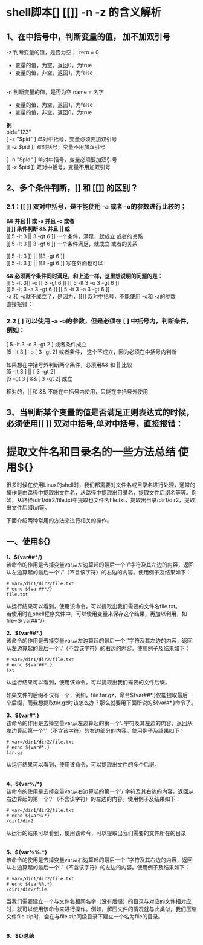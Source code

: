 # shell脚本[] [[]] -n -z 的含义解析
## 1、在中括号中，判断变量的值， 加不加双引号    
-z 判断变量的值，是否为空； zero = 0    
* 变量的值，为空，返回0，为true    
* 变量的值，非空，返回1，为false    
&nbsp;&nbsp;&nbsp;&nbsp;   

-n 判断变量的值，是否为空   name = 名字    
* 变量的值，为空，返回1，为false    
* 变量的值，非空，返回0，为true    

__例__    
pid="123"    
  [ -z "$pid" ]  单对中括号，变量必须要加双引号    
 [[ -z $pid ]]   双对括号，变量不用加双引号    

 [ -n "$pid" ]  单对中括号，变量必须要加双引号    
 [[ -z  $pid ]]  双对中括号，变量不用加双引号    


## 2、多个条件判断，[]  和 [[]] 的区别？    
### 2.1：[[  ]]  双对中括号，是不能使用 -a 或者 -o的参数进行比较的；    
__&& 并且  || 或   -a 并且   -o 或者__    
__[[  ]]   条件判断 &&  并且     ||  或__    
[[ 5 -lt 3 || 3 -gt 6 ]]    一个条件，满足，就成立  或者的关系     
[[ 5 -lt 3 || 3 -gt 6 ]]      一个条件满足，就成立  或者的关系     

[[ 5 -lt 3 ]]  ||   [[3 -gt 6 ]]     
[[ 5 -lt 3 ]]  ||   [[3 -gt 6 ]]       写在外面也可以    

__&&  必须两个条件同时满足，和上述一样，这里想说明的问题的是：__    
[[ 5 -lt 3]]  -o [[ 3 -gt 6 ]]                [[ 5 -lt 3 -o 3 -gt 6 ]]     
[[ 5 -lt 3 -a  3 -gt 6 ]]       [[ 5 -lt 3 -a 3 -gt 6 ]]     
-a 和 -o就不成立了，是因为，[[]]  双对中括号，不能使用 -o和 -a的参数    
直接报错：    

### 2.2  [ ]  可以使用 -a   -o的参数，但是必须在 [ ] 中括号内，判断条件，例如：    
[ 5 -lt 3  -o  3 -gt 2 ]     或者条件成立    
[5 -lt 3 ] -o [ 3 -gt 2]    或者条件， 这个不成立，因为必须在中括号内判断    

如果想在中括号外判断两个条件，必须用&& 和 || 比较     
[5 -lt 3 ] ||  [ 3 -gt 2]      
[5 -gt 3 ] &&  [ 3 -gt 2]    成立    

相对的，|| 和 && 不能在中括号内使用，只能在中括号外使用    

## 3、当判断某个变量的值是否满足正则表达式的时候，必须使用[[  ]]  双对中括号,单对中括号，直接报错：




# 提取文件名和目录名的一些方法总结 使用${}
  很多时候在使用Linux的shell时，我们都需要对文件名或目录名进行处理，通常的操作是由路径中提取出文件名，从路径中提取出目录名，提取文件后缀名等等。例如，从路径/dir1/dir2/file.txt中提取也文件名file.txt，提取出目录/dir1/dir2，提取出文件后缀txt等。

下面介绍两种常用的方法来进行相关的操作。

## 一、使用${}
__1、${var##*/}__    
该命令的作用是去掉变量var从左边算起的最后一个'/'字符及其左边的内容，返回从左边算起的最后一个'/'（不含该字符）的右边的内容。使用例子及结果如下：
```shell
# var=/dir1/dir2/file.txt
# echo ${var##*/}
file.txt
```
从运行结果可以看到，使用该命令，可以提取出我们需要的文件名file.txt。    
若使用时在shell程序文件中，可以使用变量来保存这个结果，再加以利用，如file=${var##*/}    

__2、${var##*.}__    
该命令的作用是去掉变量var从左边算起的最后一个'.'字符及其左边的内容，返回从左边算起的最后一个'.'（不含该字符）的右边的内容。使用例子及结果如下：
```shell
# var=/dir1/dir2/file.txt
# echo ${var##*.}
txt
```
从运行结果可以看到，使用该命令，可以提取出我们需要的文件后缀。

如果文件的后缀不仅有一个，例如，file.tar.gz，命令${var##*.}仅能提取最后一个后缀，而我想提取tar.gz时该怎么办？那么就要用下面所说的${var#*.}命令了。    

__3、${var#*.}__    
该命令的作用是去掉变量var从左边算起的第一个'.'字符及其左边的内容，返回从左边算起第一个'.'（不含该字符）的右边部分的内容。使用例子及结果如下：
```shell
# var=/dir1/dir2/file.txt
# echo ${var#*.}
tar.gz
```    
从运行结果可以看到，使用该命令，可以提取出文件的多个后缀。    
&nbsp;&nbsp;&nbsp;&nbsp;

__4、${var%/*}__    
该命令的使用是去掉变量var从右边算起的第一个'/'字符及其右边的内容，返回从右边算起的第一个'/'（不含该字符）的左边的内容。使用例子及结果如下：
```shell
# var=/dir1/dir2/file.txt
# echo ${var%/*}
/dir1/dir2
```    
从运行的结果可以看到，使用该命令，可以提取出我们需要的文件所在的目录    
&nbsp;&nbsp;&nbsp;&nbsp;

__5、${var%%.*}__    
该命令的使用是去掉变量var从右边算起的最后一个'.'字符及其右边的内容，返回从右边算起的最后一个'.'（不含该字符）的左边的内容。使用例子及结果如下：
```shell
# var=/dir1/dir2/file.txt
# echo ${var%%.*}
/dir1/dir2/file
```   
当我们需要建立一个与文件名相同名字（没有后缀）的目录与对应的文件相对应时，就可以使用该命令来进行操作。例如，解压文件的情况就与此类似，我们压缩文件file.zip时，会在与file.zip同级目录下建立一个名为file的目录。     
&nbsp;&nbsp;&nbsp;&nbsp;

__6、${}总结__  



